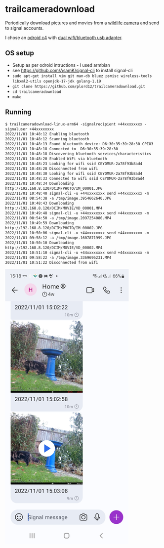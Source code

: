 # trailcameradownload

Periodically download pictures and movies from a [wildlife camera](https://www.amazon.co.uk/gp/product/B09Y8V268F)
and send to signal accounts.

I chose an [odroid c4](https://ameridroid.com/products/odroid-c4) with [dual wifi/bluetooth usb adapter](https://thepihut.com/products/combination-wifi-bluetooth-4-0-usb-adapter).

## OS setup

* Setup as per odroid intructions - I used armbian
* see https://github.com/AsamK/signal-cli to install signal-cli
* `sudo apt-get install vim git man-db bluez psmisc wireless-tools libxml2-utils openjdk-17-jdk golang-1.19`
* `git clone https://github.com/plord12/trailcameradownload.git`
* `cd trailcameradownload`
* `make`

## Running

```
$ trailcameradownload-linux-arm64 -signalrecipient +44xxxxxxxx -signaluser +44xxxxxxxx
2022/11/01 10:48:12 Enabling bluetooth
2022/11/01 10:48:12 Scanning bluetooth
2022/11/01 10:48:13 Found bluetooth device: D6:30:35:39:28:30 CPIO3
2022/11/01 10:48:18 Connected to  D6:30:35:39:28:30
2022/11/01 10:48:18 Discovering bluetooth services/characteristics
2022/11/01 10:48:20 Enabled WiFi via bluetooth
2022/11/01 10:48:23 Looking for wifi ssid CEYOMUR-2a78f93b8ad4
2022/11/01 10:48:28 Disconnected from wifi
2022/11/01 10:48:30 Looking for wifi ssid CEYOMUR-2a78f93b8ad4
2022/11/01 10:48:33 Connected to wifi ssid CEYOMUR-2a78f93b8ad4
2022/11/01 10:48:34 Downloading http://192.168.8.120/DCIM/PHOTO/IM_00001.JPG
2022/11/01 10:48:40 signal-cli -u +44xxxxxxxx send +44xxxxxxxx -m 2022/11/01 08:54:38 -a /tmp/image.3954662640.JPG
2022/11/01 10:48:43 Downloading http://192.168.8.120/DCIM/MOVIE/VD_00001.MP4
2022/11/01 10:49:48 signal-cli -u +44xxxxxxxx send +44xxxxxxxx -m 2022/11/01 08:54:50 -a /tmp/image.2097254080.MP4
2022/11/01 10:49:59 Downloading http://192.168.8.120/DCIM/PHOTO/IM_00002.JPG
2022/11/01 10:50:06 signal-cli -u +44xxxxxxxx send +44xxxxxxxx -m 2022/11/01 09:58:12 -a /tmp/image.1607871999.JPG
2022/11/01 10:50:10 Downloading http://192.168.8.120/DCIM/MOVIE/VD_00002.MP4
2022/11/01 10:51:10 signal-cli -u +44xxxxxxxx send +44xxxxxxxx -m 2022/11/01 09:58:22 -a /tmp/image.3369696231.MP4
2022/11/01 10:51:22 Disconnected from wifi
```

<img src="Screenshot_20221101-151812_Signal.jpg" width="400">